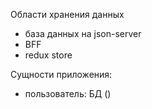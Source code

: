 Области хранения данных
- база данных на json-server
- BFF
- redux store

Сущности приложения:
- пользователь: БД ()